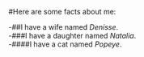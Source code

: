 #Here are some facts about me:<br>

-##I have a wife named *Denisse*.<br>
-###I have a daughter named *Natalia*.<br>
-####I have a cat named *Popeye*.
